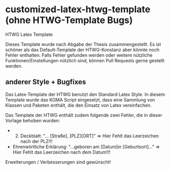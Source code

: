 # customized-latex-htwg-template (ohne HTWG-Template Bugs)
HTWG Latex Template

Dieses Template wurde nach Abgabe der Thesis zusammengestellt. Es ist schöner als das Default-Template der HTWG-Konstanz aber könnte noch Fehler enthalten. Falls Fehler gefunden werden oder weitere nützliche Funktionen/Einstellungen nützlich sind, können Pull Requests gerne gestellt werden.


## anderer Style + Bugfixes

Das Latex-Template der HTWG benutzt den Standard Latex Style. In diesem Template wurde das KOMA Script eingesetzt, dass eine Sammlung von Klassen und Paketen enthält, die den Einsatz von Latex vereinfachen.

Das Template der HTWG enthält zudem folgende zwei Fehler, die in dieser Vorlage behoben wurden:
- 2. Deckblatt: "... [Straße], [PLZ][ORT]" => Hier Fehlt das Leerzeichen nach der PLZ!!!
- Ehrenwörtliche Erklärung: "...geboren am [Datum]in [Geburtsort]..." => Hier Fehlt das Leerzeichen nach dem Datum!!!



Erweiterungen / Verbesserungen sind gewünscht!

